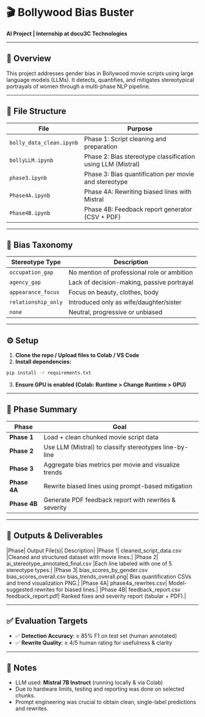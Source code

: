 
# 🎬 Bollywood Bias Buster  
**AI Project | Internship at docu3C Technologies**

---

## 🚀 Overview

This project addresses gender bias in Bollywood movie scripts using large language models (LLMs). It detects, quantifies, and mitigates stereotypical portrayals of women through a multi-phase NLP pipeline.

---

## 📁 File Structure

| File | Purpose |
|------|---------|
| `bolly_data_clean.ipynb` | Phase 1: Script cleaning and preparation |
| `bollyLLM.ipynb` | Phase 2: Bias stereotype classification using LLM (Mistral) |
| `phase3.ipynb` | Phase 3: Bias quantification per movie and stereotype |
| `Phase4A.ipynb` | Phase 4A: Rewriting biased lines with Mistral |
| `Phase4B.ipynb` | Phase 4B: Feedback report generator (CSV + PDF) |

---

## 🧠 Bias Taxonomy

| Stereotype Type | Description |
|-----------------|-------------|
| `occupation_gap` | No mention of professional role or ambition |
| `agency_gap`     | Lack of decision-making, passive portrayal |
| `appearance_focus` | Focus on beauty, clothes, body |
| `relationship_only` | Introduced only as wife/daughter/sister |
| `none`           | Neutral, progressive or unbiased |

---

## ⚙️ Setup

1. **Clone the repo / Upload files to Colab / VS Code**
2. **Install dependencies:**

```bash
pip install -r requirements.txt
```

3. **Ensure GPU is enabled (Colab: Runtime > Change Runtime > GPU)**

---

## 🧪 Phase Summary

| Phase | Goal |
|-------|------|
| **Phase 1** | Load + clean chunked movie script data |
| **Phase 2** | Use LLM (Mistral) to classify stereotypes line-by-line |
| **Phase 3** | Aggregate bias metrics per movie and visualize trends |
| **Phase 4A** | Rewrite biased lines using prompt-based mitigation |
| **Phase 4B** | Generate PDF feedback report with rewrites & severity |

---

## 📁 Outputs & Deliverables
|Phase|	Output File(s)|	Description|
|Phase 1|	cleaned_script_data.csv	|Cleaned and structured dataset with movie lines.|
|Phase 2|	ai_stereotype_annotated_final.csv	|Each line labeled with one of 5 stereotype types.|
|Phase 3|	bias_scores_by_gender.csv 
bias_scores_overall.csv
bias_trends_overall.png|	Bias quantification CSVs and trend visualization PNG.|
|Phase 4A|	phase4a_rewrites.csv|	Model-suggested rewrites for biased lines.|
|Phase 4B|	feedback_report.csv
feedback_report.pdf|	Ranked fixes and severity report (tabular + PDF).|

---

## ✅ Evaluation Targets

- ✅ **Detection Accuracy**: ≥ 85% F1 on test set (human annotated)
- ✅ **Rewrite Quality**: ≥ 4/5 human rating for usefulness & clarity

---

## 📌 Notes

- LLM used: **Mistral 7B Instruct** (running locally & via Colab)
- Due to hardware limits, testing and reporting was done on selected chunks.
- Prompt engineering was crucial to obtain clean, single-label predictions and rewrites.